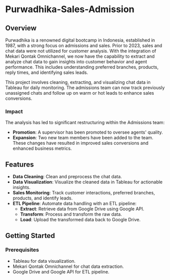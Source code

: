 # Purwadhika-Sales-Admission

## Overview

Purwadhika is a renowned digital bootcamp in Indonesia, established in 1987, with a strong focus on admissions and sales. Prior to 2023, sales and chat data were not utilized for customer analysis. With the integration of Mekari Qontak Omnichannel, we now have the capability to extract and analyze chat data to gain insights into customer behavior and agent performance. This includes understanding preferred branches, products, reply times, and identifying sales leads. 

This project involves cleaning, extracting, and visualizing chat data in Tableau for daily monitoring. The admissions team can now track previously unassigned chats and follow up on warm or hot leads to enhance sales conversions. 

### Impact

The analysis has led to significant restructuring within the Admissions team:
- **Promotion**: A supervisor has been promoted to oversee agents' quality.
- **Expansion**: Two new team members have been added to the team.
These changes have resulted in improved sales conversions and enhanced business metrics.

## Features

- **Data Cleaning**: Clean and preprocess the chat data.
- **Data Visualization**: Visualize the cleaned data in Tableau for actionable insights.
- **Sales Monitoring**: Track customer interactions, preferred branches, products, and identify leads.
- **ETL Pipeline**: Automate data handling with an ETL pipeline:
  - **Extract**: Retrieve data from Google Drive using Google API.
  - **Transform**: Process and transform the raw data.
  - **Load**: Upload the transformed data back to Google Drive.

## Getting Started

### Prerequisites

- Tableau for data visualization.
- Mekari Qontak Omnichannel for chat data extraction.
- Google Drive and Google API for ETL pipeline.

